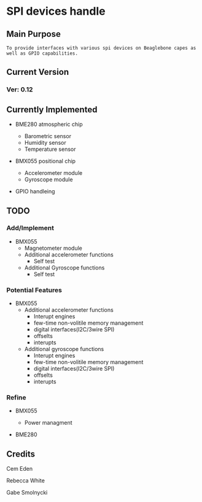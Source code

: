 # SPI devices handle

## Main Purpose
	To provide interfaces with various spi devices on Beaglebone capes as well as GPIO capabilities.

## Current Version
### Ver: 0.12

## Currently Implemented

* BME280 atmospheric chip
  - Barometric sensor
  - Humidity sensor
  - Temperature sensor

* BMX055 positional chip
  - Accelerometer module
  - Gyroscope module

* GPIO handleing

## TODO
### Add/Implement

* BMX055
  - Magnetometer module
  - Additional accelerometer functions
    - Self test
  - Additional Gyroscope functions
    - Self test

### Potential Features

* BMX055
  - Additional accelerometer functions
    - Interupt engines
    - few-time non-volitile memory management
    - digital interfaces(I2C/3wire SPI)
    - offselts
    - interupts
  - Additional gyroscope functions
    - Interupt engines
    - few-time non-volitile memory management
    - digital interfaces(I2C/3wire SPI)
    - offselts
    - interupts

### Refine

* BMX055
  - Power managment


* BME280

## Credits
Cem Eden

Rebecca White

Gabe Smolnycki

